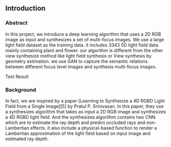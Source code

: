## Introduction


### Abstract

In this project, we introduce a deep learning algorithm that uses a 2D RGB image as input and synthesizes a set of multi-focus images.
We use a large light field dataset as the training data. it includes 3343 5D light field data mainly containing plant and flower.
our algorithm is different from the other view synthesize method like light field synthesis or View synthesis by geometry estimation.
we use GAN to capture the semantic relations between different focus level images and synthesis multi-focus images.

<p class="text-center font-weight-bolder"> Test Result </p>

### Background

In fact, we are inspired by a  paper [Learning to Synthesize a 4D RGBD Light Field from a Single Image][5] by Pratul P. Srinivasan.
In this paper, they use a synthesizes algorithm that takes as input a 2D RGB image and synthesizes a 4D RGBD light field. And the synthesizes algorithm contains
two CNN which are to estimate the ray depth and predict occluded rays and non-Lambertian effects. it also include a physical-based function to render a Lambertian approximation
of the light field based on input image and estimated ray depth. 


 
 

 





